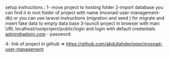 setup instructions :
1- move project to hosting folder
2-import database you can find it in root folder of project with name (mosnad-user-management-db)
or you can use laravel instructions (migration and seed ) for migrate and insert fake data to empty data base
3-launch project in browser with main URL localhost/rootproject/public/login and login with default credentials admin@admin.com - password 

4- link of project in github =>  https://github.com/abdullahdevloper/mosnad-user-management